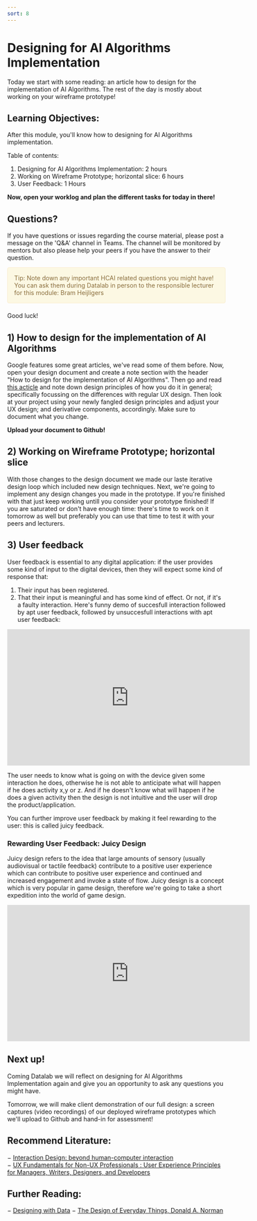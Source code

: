 ```yaml
---
sort: 8
---
```


# Designing for AI Algorithms Implementation
Today we start with some reading: an article how to design for the implementation of AI Algorithms. The rest of the day is mostly about working on your wireframe prototype!

## Learning Objectives:
After this module, you'll know how to designing for AI Algorithms implementation.

Table of contents:
1. Designing for AI Algorithms Implementation: 2 hours
2. Working on Wireframe Prototype; horizontal slice: 6 hours
3. User Feedback: 1 Hours

**Now, open your worklog and plan the different tasks for today in there!**

## Questions?

If you have questions or issues regarding the course material, please post a message on the 'Q&A' channel in Teams. The channel will be monitored by mentors but also please help your peers if you have the answer to their question. 

<div style="padding: 15px; border: 1px solid transparent; border-color: transparent; margin-bottom: 20px; border-radius: 4px; color: #8a6d3b;; background-color: #fcf8e3; border-color: #faebcc;">
Tip: Note down any important HCAI related questions you might have! You can ask them during Datalab in person to the responsible lecturer for this module: Bram Heijligers
 </div>

Good luck!



## 1) How to design for the implementation of AI Algorithms
Google features some great articles, we've read some of them before. Now, open your design document and create a note section with the header "How to design for the implementation of AI Algorithms". Then go and read [this acticle](https://design.google/library/simulating-intelligence/) and note down design principles of how you do it in general; specifically focussing on the differences with regular UX design. Then look at your project using your newly fangled design principles and adjust your UX design; and derivative components, accordingly. Make sure to document what you change.

**Upload your document to Github!**


## 2) Working on Wireframe Prototype; horizontal slice
With those changes to the design document we made our laste iterative design loop which included new design techniques. Next, we're going to implement any design changes you made in the prototype. If you're finished with that just keep working untill you consider your prototype finished!
If you are saturated or don't have enough time: there's time to work on it tomorrow as well but preferably you can use that time to test it with your peers and lecturers.

## 3) User feedback
User feedback is essential to any digital application: if the user provides some kind of input to the digital devices, then they will expect some kind of response that:
1. Their input has been registered.
2. That their input is meaningful and has some kind of effect. Or not, if it's a faulty interaction.
Here's funny demo of succesfull interaction followed by apt user feedback, followed by unsuccesfull interactions with apt user feedback:
<iframe width="560" height="315" src="https://www.youtube.com/embed/OAQ7l33UF3E" title="YouTube video player" frameborder="0" allow="accelerometer; autoplay; clipboard-write; encrypted-media; gyroscope; picture-in-picture" allowfullscreen></iframe>

The user needs to know what is going on with the device given some interaction he does, otherwise he is not able to anticipate what will happen if he does activity x,y or z. And if he doesn't know what will happen if he does a given activity then the design is not intuitive and the user will drop the product/application.

You can further improve user feedback by making it feel rewarding to the user: this is called juicy feedback.

### Rewarding User Feedback: Juicy Design
Juicy design refers to the idea that large amounts of sensory (usually audiovisual or tactile feedback) contribute to a positive user experience which can contribute to positive user experience and
continued and increased engagement and invoke a state of flow. Juicy design is a concept which is very popular in game design, therefore we're going to take a short expedition into the world of game design.
<iframe width="560" height="315" src="https://www.youtube.com/embed/Fy0aCDmgnxg" title="YouTube video player" frameborder="0" allow="accelerometer; autoplay; clipboard-write; encrypted-media; gyroscope; picture-in-picture" allowfullscreen></iframe>

## Next up!
Coming Datalab we will reflect on designing for AI Algorithms Implementation again and give you an opportunity to ask any questions you might have.

Tomorrow, we will make client demonstration of our full design: a screen captures (video recordings) of our deployed wireframe prototypes which we'll upload to Github and hand-in for assessment!


## Recommend Literature:
−	[Interaction Design: beyond human-computer interaction](https://login.proxy1.dom1.nhtv.nl/login?url=https://search.ebscohost.com/login.aspx?direct=true&db=cat01829a&AN=buas.303541695&site=eds-live)   
−	[UX Fundamentals for Non-UX Professionals : User Experience Principles for Managers, Writers, Designers, and Developers](https://login.proxy1.dom1.nhtv.nl/login?url=https://search.ebscohost.com/login.aspx?direct=true&db=edsebk&AN=1892077&site=eds-live)

## Further Reading:
−	[Designing with Data](http://shop.oreilly.com/product/0636920026228.do)
−	[The Design of Everyday Things, Donald A. Norman](https://login.proxy1.dom1.nhtv.nl/login?url=https://search.ebscohost.com/login.aspx?direct=true&db=cat01829a&AN=buas.393706974&site=eds-live)
